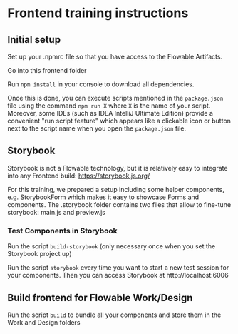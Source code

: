 # Frontend training instructions

## Initial setup

Set up your .npmrc file so that you have access to the Flowable Artifacts.

Go into this frontend folder

Run `npm install` in your console to download all dependencies.

Once this is done, you can execute scripts mentioned in the `package.json` file using the command `npm run X` where `X` is the name of your script. 
Moreover, some IDEs (such as IDEA IntelliJ Ultimate Edition) provide a convenient "run script feature" which appears like a clickable icon or button next to the script name when you open the `package.json` file. 


## Storybook

Storybook is not a Flowable technology, but it is relatively easy to integrate into any Frontend build: https://storybook.js.org/ 

For this training, we prepared a setup including some helper components, e.g. StorybookForm which makes it easy to showcase Forms and components.
The .storybook folder contains two files that allow to fine-tune storybook: main.js and preview.js

### Test Components in Storybook

Run the script `build-storybook` (only necessary once when you set the Storybook project up)

Run the script `storybook` every time you want to start a new test session for your components. Then you can access Storybook at http://localhost:6006


## Build frontend for Flowable Work/Design

Run the script `build` to bundle all your components and store them in the Work and Design folders